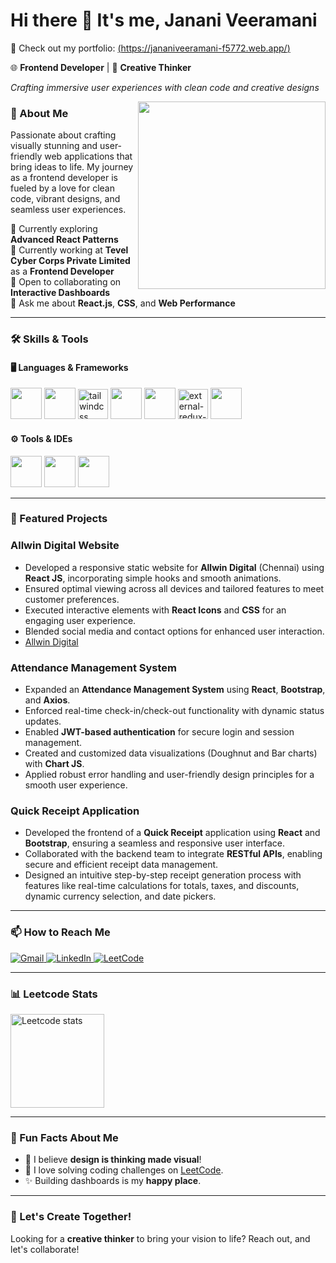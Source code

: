 # Hi there 👋 It's me, **Janani Veeramani**  

🔗 Check out my portfolio: [(https://jananiveeramani-f5772.web.app/)](https://jananiveeramani-f5772.web.app/)

🌐 **Frontend Developer** | 🎨 **Creative Thinker**  

<p><em>Crafting immersive user experiences with clean code and creative designs</em></p>

<img align="right" width="300" src="https://i.pinimg.com/originals/47/f0/34/47f0342cec72b800463bf003eac1257e.gif">

### 🚀 About Me  
Passionate about crafting visually stunning and user-friendly web applications that bring ideas to life. My journey as a frontend developer is fueled by a love for clean code, vibrant designs, and seamless user experiences.

🌱 Currently exploring **Advanced React Patterns**  
💼 Currently working at **Tevel Cyber Corps Private Limited** as a **Frontend Developer**  
👯 Open to collaborating on **Interactive Dashboards**  
💬 Ask me about **React.js**, **CSS**, and **Web Performance**

---

### 🛠️ Skills & Tools  

#### 🖥️ **Languages & Frameworks**  
<p>
   <img height="50" src="https://img.icons8.com/color/48/000000/html-5.png"/>
  <img height="50" src="https://img.icons8.com/color/48/000000/css3.png"/> 
  <img width="48" height="48" src="https://img.icons8.com/color/48/tailwindcss.png" alt="tailwindcss"/>
   <img height="50" src="https://img.icons8.com/color/48/000000/bootstrap.png"/> 
  <img height="50" src="https://img.icons8.com/color/48/000000/javascript.png"/> 
<img width="48" height="48" src="https://img.icons8.com/external-tal-revivo-color-tal-revivo/48/external-redux-an-open-source-javascript-library-for-managing-application-state-logo-color-tal-revivo.png" alt="external-redux-an-open-source-javascript-library-for-managing-application-state-logo-color-tal-revivo"/>
  <img height="50" src="https://img.icons8.com/color/48/000000/react-native.png"/> 
 

</p>

#### ⚙️ **Tools & IDEs**  
<p>
  <img height="50" src="https://img.icons8.com/color/48/000000/visual-studio-code-2019.png"/> 
  <img height="50" src="https://img.icons8.com/color/48/000000/git.png"/> 
  <img height="50" src="https://img.icons8.com/color/48/000000/figma--v1.png"/> 
</p>

---

### 🌟 Featured Projects

### Allwin Digital Website
- Developed a responsive static website for **Allwin Digital** (Chennai) using **React JS**, incorporating simple hooks and smooth animations.
- Ensured optimal viewing across all devices and tailored features to meet customer preferences.
- Executed interactive elements with **React Icons** and **CSS** for an engaging user experience.
- Blended social media and contact options for enhanced user interaction.
- [Allwin Digital](https://allwindigital-vadapalani.web.app/) 

### Attendance Management System
- Expanded an **Attendance Management System** using **React**, **Bootstrap**, and **Axios**.
- Enforced real-time check-in/check-out functionality with dynamic status updates.
- Enabled **JWT-based authentication** for secure login and session management.
- Created and customized data visualizations (Doughnut and Bar charts) with **Chart JS**.
- Applied robust error handling and user-friendly design principles for a smooth user experience.

### Quick Receipt Application
- Developed the frontend of a **Quick Receipt** application using **React** and **Bootstrap**, ensuring a seamless and responsive user interface.
- Collaborated with the backend team to integrate **RESTful APIs**, enabling secure and efficient receipt data management.
- Designed an intuitive step-by-step receipt generation process with features like real-time calculations for totals, taxes, and discounts, dynamic currency selection, and date pickers.


---

### 📫 How to Reach Me  

<p align="start">
  <a href="mailto:jananiv1161@gmail.com">
    <img src="https://img.shields.io/badge/Gmail-D14836?style=for-the-badge&logo=gmail&logoColor=white" alt="Gmail"/>
  </a>
  <a href="https://www.linkedin.com/in/janani-veeramani-076a652b9/">
    <img src="https://img.shields.io/badge/LinkedIn-0077B5?style=for-the-badge&logo=linkedin&logoColor=white" alt="LinkedIn"/>
  </a>
  <a href="https://leetcode.com/JananiVeeramani">
    <img src="https://img.shields.io/badge/LeetCode-FFA116?style=for-the-badge&logo=leetcode&logoColor=black" alt="LeetCode"/>
  </a>
</p>

---

### 📊 Leetcode Stats  
<p>
  <img height="150" src="https://leetcard.jacoblin.cool/JananiVeeramani?ext=contest&theme=dark" alt="Leetcode stats" />
</p>

---


### 🌟 Fun Facts About Me  
- 🎨 I believe **design is thinking made visual**!  
- 🌟 I love solving coding challenges on [LeetCode](https://leetcode.com/JananiVeeramani).  
- ✨ Building dashboards is my **happy place**.

---

### 🌟 Let's Create Together!  
Looking for a **creative thinker** to bring your vision to life? Reach out, and let's collaborate!
